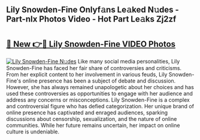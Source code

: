 ## Lily Snowden-Fine Onlyf𝚊ns Le𝚊ked N𝚞des - Part-nIx Photos Video - Hot Part Le𝚊ks Zj2zf

# <h2><a href="http://ab20065.deff.icu/?id=Lily+Snowden-Fine">🔗 New 👉🔴 Lily Snowden-Fine VIDEO Photos</a></h2>

[![Lily Snowden-Fine N𝚞des](https://i.imgur.com/rIISA9y.gif)](http://ab20065.deff.icu/?id=Lily+Snowden-Fine)
Like many social media personalities, Lily Snowden-Fine has faced her fair share of controversies and criticisms. From her explicit content to her involvement in various feuds, Lily Snowden-Fine's online presence has been a subject of debate and discussion. However, she has always remained unapologetic about her choices and has used these controversies as opportunities to engage with her audience and address any concerns or misconceptions. Lily Snowden-Fine is a complex and controversial figure who has defied categorization. Her unique brand of online presence has captivated and enraged audiences, sparking discussions about censorship, sexualization, and the nature of online communities. While her future remains uncertain, her impact on online culture is undeniable.
